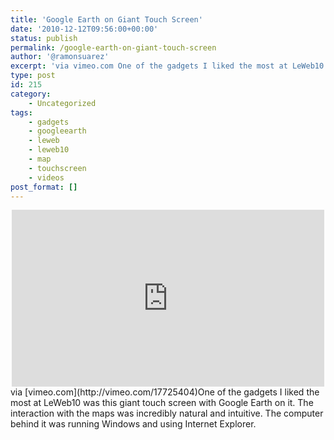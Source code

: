 ```yaml
---
title: 'Google Earth on Giant Touch Screen'
date: '2010-12-12T09:56:00+00:00'
status: publish
permalink: /google-earth-on-giant-touch-screen
author: '@ramonsuarez'
excerpt: 'via vimeo.com One of the gadgets I liked the most at LeWeb10 was this giant touch screen with Google Earth on it. The interaction with the maps was incredibly natural and intuitive. The computer behind it was running Windows and using Internet Exp...'
type: post
id: 215
category:
    - Uncategorized
tags:
    - gadgets
    - googleearth
    - leweb
    - leweb10
    - map
    - touchscreen
    - videos
post_format: []
---
```

<div class="embed-vimeo" style="text-align: center;"><iframe allowfullscreen="" frameborder="0" height="283" mozallowfullscreen="" src="https://player.vimeo.com/video/17725404" webkitallowfullscreen="" width="500"></iframe></div>via [vimeo.com](http://vimeo.com/17725404)</div>One of the gadgets I liked the most at LeWeb10 was this giant touch screen with Google Earth on it. The interaction with the maps was incredibly natural and intuitive. The computer behind it was running Windows and using Internet Explorer.

</div>